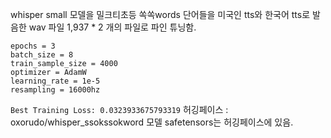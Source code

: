 whisper small 모델을 밀크티초등 쏙쏙words 단어들을 미국인 tts와 한국어 tts로 발음한 wav 파일 1,937 * 2 개의 파일로 파인 튜닝함.
```
epochs = 3
batch_size = 8
train_sample_size = 4000
optimizer = AdamW
learning_rate = 1e-5
resampling = 16000hz
```
```Best Training Loss: 0.0323933675793319```
허깅페이스 : oxorudo/whisper_ssokssokword
모델 safetensors는 허깅페이스에 있음.
